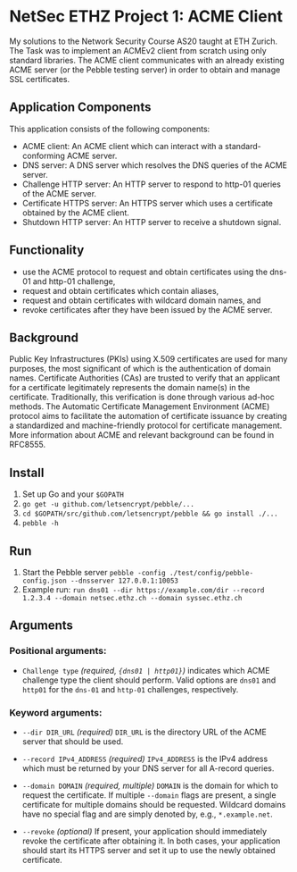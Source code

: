 
# NetSec ETHZ Project 1: ACME Client

My solutions to the Network Security Course AS20 taught at ETH Zurich. The Task was to implement an ACMEv2 client from scratch using only standard libraries. The ACME client communicates with an already existing ACME server (or the Pebble testing server) in order to obtain and manage SSL certificates.

## Application Components
This application consists of the following components:
* ACME client: An ACME client which can interact with a standard-conforming ACME server.
* DNS server: A DNS server which resolves the DNS queries of the ACME server.
* Challenge HTTP server: An HTTP server to respond to http-01 queries of the ACME server.
* Certificate HTTPS server: An HTTPS server which uses a certificate obtained by the ACME client.
* Shutdown HTTP server:  An HTTP server to receive a shutdown signal.

## Functionality
* use the ACME protocol to request and obtain certificates using the dns-01 and http-01 challenge,
* request and obtain certificates which contain aliases,
* request and obtain certificates with wildcard domain names, and
* revoke certificates after they have been issued by the ACME server.

## Background
Public Key Infrastructures (PKIs) using X.509 certificates are used for many purposes, the most significant of which is the authentication of domain names. Certificate Authorities (CAs) are trusted to verify that an applicant for a certificate legitimately represents the domain name(s) in the certificate. Traditionally, this verification is done through various ad-hoc methods.
The Automatic Certificate Management Environment (ACME) protocol aims to facilitate the automation of certificate issuance by creating a standardized and machine-friendly protocol for certificate management.
More information about ACME and relevant background can be found in RFC8555.

## Install

1. Set up Go and your `$GOPATH` 
2. `go get -u github.com/letsencrypt/pebble/...`
3. `cd $GOPATH/src/github.com/letsencrypt/pebble && go install ./...`
4. `pebble -h`

## Run

1. Start the Pebble server `pebble -config ./test/config/pebble-config.json --dnsserver 127.0.0.1:10053`
2. Example run: `run dns01 --dir https://example.com/dir --record 1.2.3.4 --domain netsec.ethz.ch --domain syssec.ethz.ch`

## Arguments

### Positional arguments:

* `Challenge type` *(required, `{dns01 | http01}`)* indicates which ACME challenge type the client should perform. Valid options are `dns01` and `http01` for the `dns-01` and `http-01` challenges, respectively.

### Keyword arguments:

* `--dir DIR_URL` *(required)* `DIR_URL` is the directory URL of the ACME server that should be used.

* `--record IPv4_ADDRESS` *(required)* `IPv4_ADDRESS` is the IPv4 address which must be returned by your DNS server for all A-record queries.

* `--domain DOMAIN` *(required, multiple)* `DOMAIN` is the domain for  which to request the certificate. If multiple `--domain` flags are present, a single certificate for multiple domains should be requested. Wildcard domains have no special flag and are simply denoted by, e.g., `*.example.net`.

* `--revoke` *(optional)* If present, your application should immediately revoke the certificate after obtaining it. In both cases, your application should start its HTTPS server and set it up to use the newly obtained certificate.

